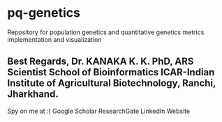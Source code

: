 # pq-genetics
Repository for population genetics and quantitative  genetics metrics implementation and visualization

Best Regards,
Dr. KANAKA K. K. PhD, ARS
Scientist
School of Bioinformatics
ICAR-Indian Institute of Agricultural Biotechnology, Ranchi, Jharkhand.
--------------------------------------------------------------------------
Spy on me at :)
Google Scholar  ResearchGate  LinkedIn  Website
